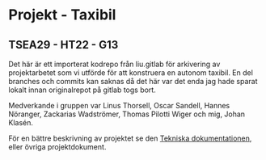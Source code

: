 # Projekt - Taxibil
## TSEA29 - HT22 - G13

Det här är ett importerat kodrepo från liu.gitlab för arkivering av projektarbetet som vi utförde för att konstruera en autonom taxibil.
En del branches och commits kan saknas då det här var det enda jag hade sparat lokalt innan originalrepot på gitlab togs bort.

Medverkande i gruppen var Linus Thorsell, Oscar Sandell, Hannes Nöranger, Zackarias Wadströmer, Thomas Pilotti Wiger och mig, Johan Klasén.

För en bättre beskrivning av projektet se den [Tekniska dokumentationen](https://github.com/JoKlasen/tsea29-autonom-taxibil/blob/master/docs/tekdok/tekdok_1.0_grupp13.pdf), eller övriga projektdokument.
